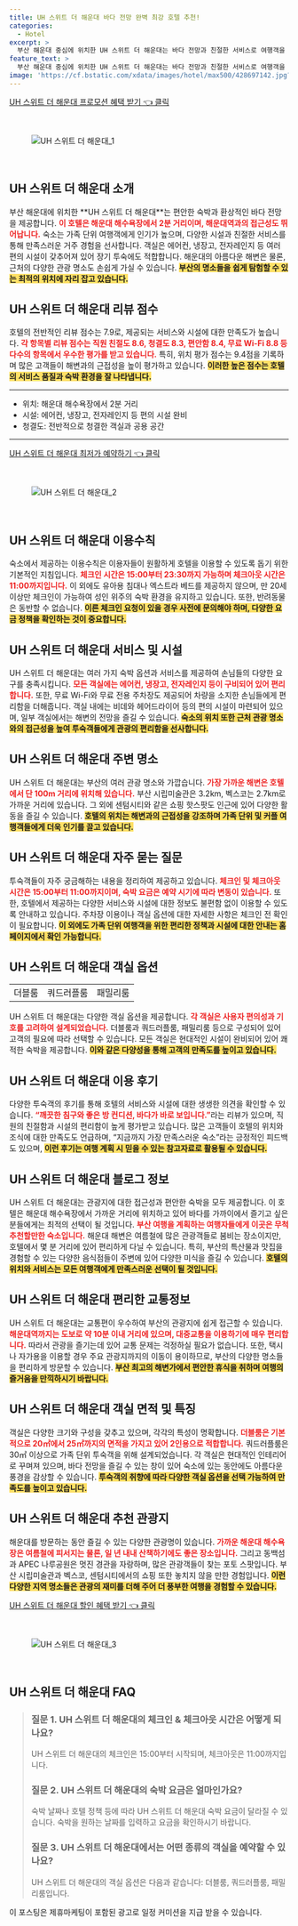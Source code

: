 ```yaml
---
title: UH 스위트 더 해운대 바다 전망 완벽 최강 호텔 추천!
categories:
  - Hotel
excerpt: >
  부산 해운대 중심에 위치한 UH 스위트 더 해운대는 바다 전망과 친절한 서비스로 여행객을 매료시킵니다. 깨끗한 시설 무료 WiFi 훌륭한 조식으로 완벽한 휴식처를 제공합니다. 해운대 해수욕장까지 도보 2분 거리!
feature_text: >
  부산 해운대 중심에 위치한 UH 스위트 더 해운대는 바다 전망과 친절한 서비스로 여행객을 매료시킵니다. 깨끗한 시설 무료 WiFi 훌륭한 조식으로 완벽한 휴식처를 제공합니다. 해운대 해수욕장까지 도보 2분 거리!
image: 'https://cf.bstatic.com/xdata/images/hotel/max500/428697142.jpg?k=34e2ad6931d3eb50cfe2c1ff653706fa1b3403f9be7c4bc3e791439091cd0a82&o=&hp=1'
---
```


<p><a class="modoo-button" href="https://tinyurl.com/27smeshg" rel="nofollow noopener">UH 스위트 더 해운대 프로모션 혜택 받기 👈 클릭</a></p><br/>
<figure class="image"><img alt="UH 스위트 더 해운대_1" src="https://cf.bstatic.com/xdata/images/hotel/max1024x768/436786066.jpg?k=4f3411327a150f702051a26952c3175508ddc40073de1a349282f5898d5e269d&amp;o=&amp;hp=1"/></figure><br/>
<h2 id="UH_스위트_더_해운대_소개">UH 스위트 더 해운대 소개</h2>
<p>부산 해운대에 위치한 **UH 스위트 더 해운대**는 편안한 숙박과 환상적인 바다 전망을 제공합니다. <b><span style="color: #ee2323;">이 호텔은 해운대 해수욕장에서 2분 거리이며, 해운대역과의 접근성도 뛰어납니다.</span></b> 숙소는 가족 단위 여행객에게 인기가 높으며, 다양한 시설과 친절한 서비스를 통해 만족스러운 거주 경험을 선사합니다. 객실은 에어컨, 냉장고, 전자레인지 등 여러 편의 시설이 갖추어져 있어 장기 투숙에도 적합합니다. 해운대의 아름다운 해변은 물론, 근처의 다양한 관광 명소도 손쉽게 가실 수 있습니다. <b><span style="background-color: #ffe066;">부산의 명소들을 쉽게 탐험할 수 있는 최적의 위치에 자리 잡고 있습니다.</span></b></p>
<h2 id="UH_스위트_더_해운대_리뷰_점수">UH 스위트 더 해운대 리뷰 점수</h2>
<p>호텔의 전반적인 리뷰 점수는 7.9로, 제공되는 서비스와 시설에 대한 만족도가 높습니다. <b><span style="color: #ee2323;">각 항목별 리뷰 점수는 직원 친절도 8.6, 청결도 8.3, 편안함 8.4, 무료 Wi-Fi 8.8 등 다수의 항목에서 우수한 평가를 받고 있습니다.</span></b> 특히, 위치 평가 점수는 9.4점을 기록하며 많은 고객들이 해변과의 근접성을 높이 평가하고 있습니다. <b><span style="background-color: #ffe066;">이러한 높은 점수는 호텔의 서비스 품질과 숙박 환경을 잘 나타냅니다.</span></b></p>
<hr/>
<ul>
<li>위치: 해운대 해수욕장에서 2분 거리</li>
<li>시설: 에어컨, 냉장고, 전자레인지 등 편의 시설 완비</li>
<li>청결도: 전반적으로 청결한 객실과 공용 공간</li>
</ul>
<hr/>
<p><a class="modoo-button" href="https://tinyurl.com/27smeshg" rel="nofollow noopener">UH 스위트 더 해운대 최저가 예약하기 👈 클릭</a></p><br/>
<figure class="image"><img alt="UH 스위트 더 해운대_2" src="https://cf.bstatic.com/xdata/images/hotel/max500/428697142.jpg?k=34e2ad6931d3eb50cfe2c1ff653706fa1b3403f9be7c4bc3e791439091cd0a82&amp;o=&amp;hp=1"/></figure><br/>
<h2 id="UH_스위트_더_해운대_이용수칙">UH 스위트 더 해운대 이용수칙</h2>
<p>숙소에서 제공하는 이용수칙은 이용자들이 원활하게 호텔을 이용할 수 있도록 돕기 위한 기본적인 지침입니다. <b><span style="color: #ee2323;">체크인 시간은 15:00부터 23:30까지 가능하며 체크아웃 시간은 11:00까지입니다.</span></b> 이 외에도 유아용 침대나 엑스트라 베드를 제공하지 않으며, 만 20세 이상만 체크인이 가능하여 성인 위주의 숙박 환경을 유지하고 있습니다. 또한, 반려동물은 동반할 수 없습니다. <b><span style="background-color: #ffe066;">이른 체크인 요청이 있을 경우 사전에 문의해야 하며, 다양한 요금 정책을 확인하는 것이 중요합니다.</span></b></p>
<h2 id="UH_스위트_더_해운대_서비스_및_시설">UH 스위트 더 해운대 서비스 및 시설</h2>
<p>UH 스위트 더 해운대는 여러 가지 숙박 옵션과 서비스를 제공하여 손님들의 다양한 요구를 충족시킵니다. <b><span style="color: #ee2323;">모든 객실에는 에어컨, 냉장고, 전자레인지 등이 구비되어 있어 편리합니다.</span></b> 또한, 무료 Wi-Fi와 무료 전용 주차장도 제공되어 차량을 소지한 손님들에게 편리함을 더해줍니다. 객실 내에는 비데와 헤어드라이어 등의 편의 시설이 마련되어 있으며, 일부 객실에서는 해변의 전망을 즐길 수 있습니다. <b><span style="background-color: #ffe066;">숙소의 위치 또한 근처 관광 명소와의 접근성을 높여 투숙객들에게 관광의 편리함을 선사합니다.</span></b></p>
<h2 id="UH_스위트_더_해운대_주변_명소">UH 스위트 더 해운대 주변 명소</h2>
<p>UH 스위트 더 해운대는 부산의 여러 관광 명소와 가깝습니다. <b><span style="color: #ee2323;">가장 가까운 해변은 호텔에서 단 100m 거리에 위치해 있습니다.</span></b> 부산 시립미술관은 3.2km, 벡스코는 2.7km로 가까운 거리에 있습니다. 그 외에 센텀시티와 같은 쇼핑 핫스팟도 인근에 있어 다양한 활동을 즐길 수 있습니다. <b><span style="background-color: #ffe066;">호텔의 위치는 해변과의 근접성을 강조하며 가족 단위 및 커플 여행객들에게 더욱 인기를 끌고 있습니다.</span></b></p>
<h2 id="UH_스위트_더_해운대_자주_묻는_질문">UH 스위트 더 해운대 자주 묻는 질문</h2>
<p>투숙객들이 자주 궁금해하는 내용을 정리하여 제공하고 있습니다. <b><span style="color: #ee2323;">체크인 및 체크아웃 시간은 15:00부터 11:00까지이며, 숙박 요금은 예약 시기에 따라 변동이 있습니다.</span></b> 또한, 호텔에서 제공하는 다양한 서비스와 시설에 대한 정보도 불편함 없이 이용할 수 있도록 안내하고 있습니다. 주차장 이용이나 객실 옵션에 대한 자세한 사항은 체크인 전 확인이 필요합니다. <b><span style="background-color: #ffe066;">이 외에도 가족 단위 여행객을 위한 편리한 정책과 시설에 대한 안내는 홈페이지에서 확인 가능합니다.</span></b></p>
<h2 id="UH_스위트_더_해운대_객실_옵션">UH 스위트 더 해운대 객실 옵션</h2>
<table>
<tr>
<td>더블룸</td>
<td>쿼드러플룸</td>
<td>패밀리룸</td>
</tr>
</table>
<p>UH 스위트 더 해운대는 다양한 객실 옵션을 제공합니다. <b><span style="color: #ee2323;">각 객실은 사용자 편의성과 기호를 고려하여 설계되었습니다.</span></b> 더블룸과 쿼드러플룸, 패밀리룸 등으로 구성되어 있어 고객의 필요에 따라 선택할 수 있습니다. 모든 객실은 현대적인 시설이 완비되어 있어 쾌적한 숙박을 제공합니다. <b><span style="background-color: #ffe066;">이와 같은 다양성을 통해 고객의 만족도를 높이고 있습니다.</span></b></p>
<h2 id="UH_스위트_더_해운대_이용_후기">UH 스위트 더 해운대 이용 후기</h2>
<p>다양한 투숙객의 후기를 통해 호텔의 서비스와 시설에 대한 생생한 의견을 확인할 수 있습니다. <b><span style="color: #ee2323;">“깨끗한 침구와 좋은 방 컨디션, 바다가 바로 보입니다.”</span></b>라는 리뷰가 있으며, 직원의 친절함과 시설의 편리함이 높게 평가받고 있습니다. 많은 고객들이 호텔의 위치와 조식에 대한 만족도도 언급하며, “지금까지 가장 만족스러운 숙소”라는 긍정적인 피드백도 있으며, <b><span style="background-color: #ffe066;">이런 후기는 여행 계획 시 믿을 수 있는 참고자료로 활용될 수 있습니다.</span></b></p>
<h2 id="UH_스위트_더_해운대_블로그_정보">UH 스위트 더 해운대 블로그 정보</h2>
<p>UH 스위트 더 해운대는 관광지에 대한 접근성과 편안한 숙박을 모두 제공합니다. 이 호텔은 해운대 해수욕장에서 가까운 거리에 위치하고 있어 바다를 가까이에서 즐기고 싶은 분들에게는 최적의 선택이 될 것입니다. <b><span style="color: #ee2323;">부산 여행을 계획하는 여행자들에게 이곳은 무척 추천할만한 숙소입니다.</span></b> 해운대 해변은 여름철에 많은 관광객들로 붐비는 장소이지만, 호텔에서 몇 분 거리에 있어 편리하게 다닐 수 있습니다. 특히, 부산의 특산물과 맛집을 경험할 수 있는 다양한 음식점들이 주변에 있어 다양한 미식을 즐길 수 있습니다. <b><span style="background-color: #ffe066;">호텔의 위치와 서비스는 모든 여행객에게 만족스러운 선택이 될 것입니다.</span></b></p>
<h2 id="UH_스위트_더_해운대_편리한_교통정보">UH 스위트 더 해운대 편리한 교통정보</h2>
<p>UH 스위트 더 해운대는 교통편이 우수하여 부산의 관광지에 쉽게 접근할 수 있습니다. <b><span style="color: #ee2323;">해운대역까지는 도보로 약 10분 이내 거리에 있으며, 대중교통을 이용하기에 매우 편리합니다.</span></b> 따라서 관광을 즐기는데 있어 교통 문제는 걱정하실 필요가 없습니다. 또한, 택시나 자가용을 이용할 경우 주요 관광지까지의 이동이 용이하므로, 부산의 다양한 명소들을 편리하게 방문할 수 있습니다. <b><span style="background-color: #ffe066;">부산 최고의 해변가에서 편안한 휴식을 취하며 여행의 즐거움을 만끽하시기 바랍니다.</span></b></p>
<h2 id="UH_스위트_더_해운대_객실_면적_및_특징">UH 스위트 더 해운대 객실 면적 및 특징</h2>
<p>객실은 다양한 크기와 구성을 갖추고 있으며, 각각의 특성이 명확합니다. <b><span style="color: #ee2323;">더블룸은 기본적으로 20㎡에서 25㎡까지의 면적을 가지고 있어 2인용으로 적합합니다.</span></b> 쿼드러플룸은 30㎡ 이상으로 가족 단위 투숙객을 위해 설계되었습니다. 각 객실은 현대적인 인테리어로 꾸며져 있으며, 바다 전망을 즐길 수 있는 창이 있어 숙소에 있는 동안에도 아름다운 풍경을 감상할 수 있습니다. <b><span style="background-color: #ffe066;">투숙객의 취향에 따라 다양한 객실 옵션을 선택 가능하여 만족도를 높이고 있습니다.</span></b></p>
<h2 id="UH_스위트_더_해운대_추천_관광지">UH 스위트 더 해운대 추천 관광지</h2>
<p>해운대를 방문하는 동안 즐길 수 있는 다양한 관광명이 있습니다. <b><span style="color: #ee2323;">가까운 해운대 해수욕장은 여름철에 피서지는 물론, 일 년 내내 산책하기에도 좋은 장소입니다.</span></b> 그리고 동백섬과 APEC 나루공원은 멋진 경관을 자랑하며, 많은 관광객들이 찾는 포토 스팟입니다. 부산 시립미술관과 벡스코, 센텀시티에서의 쇼핑 또한 놓치지 않을 만한 경험입니다. <b><span style="background-color: #ffe066;">이런 다양한 지역 명소들은 관광의 재미를 더해 주어 더 풍부한 여행을 경험할 수 있습니다.</span></b></p>
<p><a class="modoo-button" href="https://tinyurl.com/27smeshg" rel="nofollow noopener">UH 스위트 더 해운대 할인 혜택 받기 👈 클릭</a></p><br>

<figure class="image"><img src="https://cf.bstatic.com/xdata/images/hotel/max500/428696982.jpg?k=66b92813f2260d18752206545b3e39817a6b73211b832cecda2eb0ef508f7a3c&o=&hp=1" alt="UH 스위트 더 해운대_3"></figure><br>
<h2 id="UH 스위트 더 해운대_FAQ">UH 스위트 더 해운대 FAQ</h2>
<div itemscope="" itemtype="https://schema.org/FAQPage"> 
<blockquote> 
<div itemscope="" itemprop="mainEntity" itemtype="https://schema.org/Question"> 
<h3 id="질문_1" itemprop="name">질문 1. UH 스위트 더 해운대의 체크인 & 체크아웃 시간은 어떻게 되나요?</h3> 
<div itemscope="" itemprop="acceptedAnswer" itemtype="https://schema.org/Answer"> 
<span itemprop="text"> 
<p>UH 스위트 더 해운대의 체크인은 15:00부터 시작되며, 체크아웃은 11:00까지입니다.</p> 
</span> 
</div> 
</div> 

<div itemscope="" itemprop="mainEntity" itemtype="https://schema.org/Question"> 
<h3 id="질문_2" itemprop="name">질문 2. UH 스위트 더 해운대의 숙박 요금은 얼마인가요?</h3> 
<div itemscope="" itemprop="acceptedAnswer" itemtype="https://schema.org/Answer"> 
<span itemprop="text"> 
<p>숙박 날짜나 호텔 정책 등에 따라 UH 스위트 더 해운대 숙박 요금이 달라질 수 있습니다. 숙박을 원하는 날짜를 입력하고 요금을 확인하시기 바랍니다.</p> 
</span> 
</div> 
</div> 

<div itemscope="" itemprop="mainEntity" itemtype="https://schema.org/Question"> 
<h3 id="질문_3" itemprop="name">질문 3. UH 스위트 더 해운대에서는 어떤 종류의 객실을 예약할 수 있나요?</h3> 
<div itemscope="" itemprop="acceptedAnswer" itemtype="https://schema.org/Answer"> 
<span itemprop="text"> 
<p>UH 스위트 더 해운대의 객실 옵션은 다음과 같습니다: 더블룸, 쿼드러플룸, 패밀리룸입니다.</p> 
</span> 
</div> 
</div> 
</blockquote> 
</div><p>이 포스팅은 제휴마케팅이 포함된 광고로 일정 커미션을 지급 받을 수 있습니다.</p>

